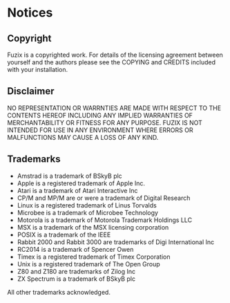 # Notices

## Copyright

Fuzix is a copyrighted work. For details of the licensing agreement between
yourself and the authors please see the COPYING and CREDITS included with
your installation.

## Disclaimer

NO REPRESENTATION OR WARRNTIES ARE MADE WITH RESPECT TO THE CONTENTS HEREOF
INCLUDING ANY IMPLIED WARRANTIES OF MERCHANTABILITY OR FITNESS FOR ANY
PURPOSE. FUZIX IS NOT INTENDED FOR USE IN ANY ENVIRONMENT WHERE ERRORS OR
MALFUNCTIONS MAY CAUSE A LOSS OF ANY KIND.

## Trademarks

- Amstrad is a trademark of BSkyB plc
- Apple is a registered trademark of Apple Inc.
- Atari is a trademark of Atari Interactive Inc
- CP/M and MP/M are or were a trademark of Digital Research
- Linux is a registered trademark of Linus Torvalds
- Microbee is a trademark of Microbee Technology
- Motorola is a trademark of Motorola Trademark Holdings LLC
- MSX is a trademark of the MSX licensing corporation
- POSIX is a trademark of the IEEE
- Rabbit 2000 and Rabbit 3000 are trademarks of Digi International Inc
- RC2014 is a trademark of Spencer Owen
- Timex is a registered trademark of Timex Corporation
- Unix is a registered trademark of The Open Group
- Z80 and Z180 are trademarks of Zilog Inc
- ZX Spectrum is a trademark of BSkyB plc

All other trademarks acknowledged.


